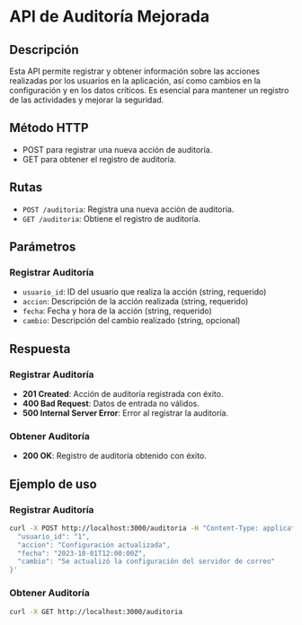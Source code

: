 # API de Auditoría Mejorada

## Descripción
Esta API permite registrar y obtener información sobre las acciones realizadas por los usuarios en la aplicación, así como cambios en la configuración y en los datos críticos. Es esencial para mantener un registro de las actividades y mejorar la seguridad.

## Método HTTP
- POST para registrar una nueva acción de auditoría.
- GET para obtener el registro de auditoría.

## Rutas
- `POST /auditoria`: Registra una nueva acción de auditoría.
- `GET /auditoria`: Obtiene el registro de auditoría.

## Parámetros

### Registrar Auditoría
- `usuario_id`: ID del usuario que realiza la acción (string, requerido)
- `accion`: Descripción de la acción realizada (string, requerido)
- `fecha`: Fecha y hora de la acción (string, requerido)
- `cambio`: Descripción del cambio realizado (string, opcional)

## Respuesta

### Registrar Auditoría
- **201 Created**: Acción de auditoría registrada con éxito.
- **400 Bad Request**: Datos de entrada no válidos.
- **500 Internal Server Error**: Error al registrar la auditoría.

### Obtener Auditoría
- **200 OK**: Registro de auditoría obtenido con éxito.

## Ejemplo de uso

### Registrar Auditoría
```bash
curl -X POST http://localhost:3000/auditoria -H "Content-Type: application/json" -d '{
  "usuario_id": "1",
  "accion": "Configuración actualizada",
  "fecha": "2023-10-01T12:00:00Z",
  "cambio": "Se actualizó la configuración del servidor de correo"
}'
```

### Obtener Auditoría
```bash
curl -X GET http://localhost:3000/auditoria
